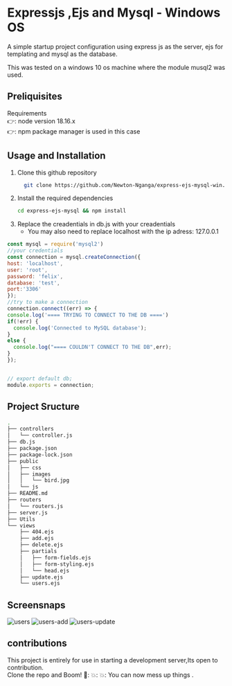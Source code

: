 # Expressjs ,Ejs and Mysql - Windows OS
A simple startup project configuration using express js as the server, ejs for templating and mysql as the database.  

This was tested on a windows 10 os machine where the module musql2 was used.

## Preliquisites
Requirements  
👉: node version 18.16.x  
👉: npm package manager is used in this case  

## Usage and Installation
1. Clone this github repository
   ```sh
     git clone https://github.com/Newton-Nganga/express-ejs-mysql-win.git
   ```
3. Install the required dependencies
    ```sh
    cd express-ejs-mysql && npm install
    ```
5. Replace the creadentials in db.js with your creadentials
    - You may also need to replace localhost with the ip adress: 127.0.0.1
      
  ```js
  const mysql = require('mysql2')
//your credentials
const connection = mysql.createConnection({
  host: 'localhost',
  user: 'root',
  password: 'felix',
  database: 'test',
  port:'3306'
});
//try to make a connection
connection.connect((err) => {
  console.log('==== TRYING TO CONNECT TO THE DB ====')
  if(!err) {
    console.log('Connected to MySQL database');
  }
  else {
    console.log("==== COULDN'T CONNECT TO THE DB",err);
  }
});


// export default db;
module.exports = connection;

  ```
## Project Sructure

```sh
.
├── controllers
│   └── controller.js
├── db.js
├── package.json
├── package-lock.json
├── public
│   ├── css
│   ├── images
│   │   └── bird.jpg
│   └── js
├── README.md
├── routers
│   └── routers.js
├── server.js
├── Utils
└── views
    ├── 404.ejs
    ├── add.ejs
    ├── delete.ejs
    ├── partials
    │   ├── form-fields.ejs
    │   ├── form-styling.ejs
    │   └── head.ejs
    ├── update.ejs
    └── users.ejs


```
## Screensnaps
![users](https://github.com/Newton-Nganga/express-ejs-mysql-win/assets/93589514/be30dd21-b425-44b2-9eda-38e48fbc8fd6)
![users-add](https://github.com/Newton-Nganga/express-ejs-mysql-win/assets/93589514/d78cf7da-67c7-4f14-b334-f8de6d9d7aa1)
![users-update](https://github.com/Newton-Nganga/express-ejs-mysql-win/assets/93589514/744c7e11-ef2b-4597-96ce-24d9d456dd7e)


## contributions
This project is entirely for use in starting a development server,Its open to contribution.  
Clone the repo and Boom! 🤯: 💥: 💥: You can now mess up things .




